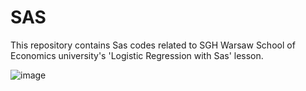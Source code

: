 # SAS
This repository contains Sas codes related to SGH Warsaw School of Economics university's 'Logistic Regression with Sas' lesson.




![image](https://user-images.githubusercontent.com/117016511/226092011-f820b448-b828-47af-8120-ee60890bef7a.png)
